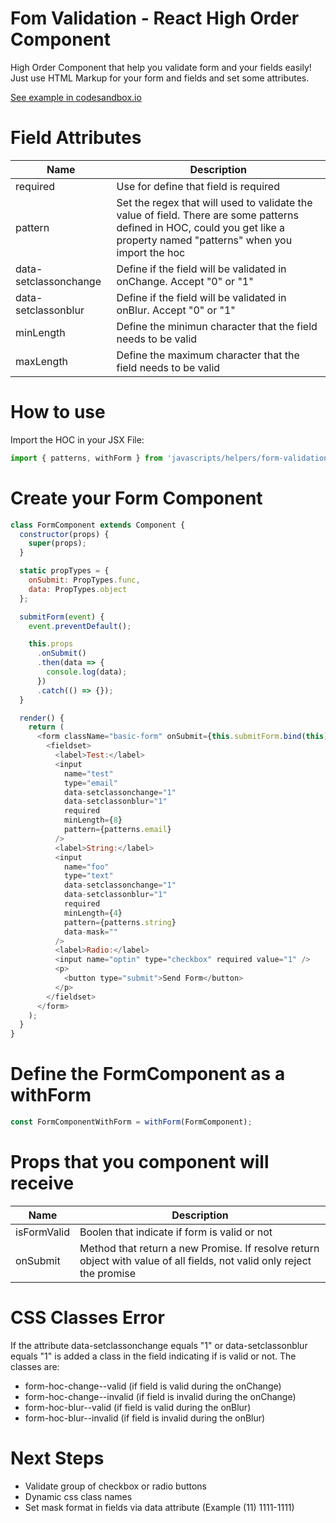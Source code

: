 # Fom Validation - React High Order Component

High Order Component that help you validate form and your fields easily!
Just use HTML Markup for your form and fields and set some attributes.

[See example in codesandbox.io](https://codesandbox.io/s/wwn1k867kl)

# Field Attributes

| Name    | Description                                                                             |
| --------- | ------------------------------------------------------------------------------------------ |
| required  | Use for define that field is required |
| pattern  | Set the regex that will used to validate the value of field. There are some patterns defined in HOC, could you get like a property named "patterns" when you import the hoc |
| data-setclassonchange | Define if the field will be validated in onChange. Accept "0" or "1" |
| data-setclassonblur | Define if the field will be validated in onBlur. Accept "0" or "1" |
| minLength | Define the minimun character that the field needs to be valid |
| maxLength | Define the maximum character that the field needs to be valid |

# How to use
Import the HOC in your JSX File:

```javascript
import { patterns, withForm } from 'javascripts/helpers/form-validation-hoc';
```

# Create your Form Component

```javascript
class FormComponent extends Component {
  constructor(props) {
    super(props);
  }

  static propTypes = {
    onSubmit: PropTypes.func,
    data: PropTypes.object
  };

  submitForm(event) {
    event.preventDefault();

    this.props
      .onSubmit()
      .then(data => {
        console.log(data);
      })
      .catch(() => {});
  }

  render() {
    return (
      <form className="basic-form" onSubmit={this.submitForm.bind(this)}>
        <fieldset>
          <label>Test:</label>
          <input
            name="test"
            type="email"
            data-setclassonchange="1"
            data-setclassonblur="1"
            required
            minLength={8}
            pattern={patterns.email}
          />
          <label>String:</label>
          <input
            name="foo"
            type="text"
            data-setclassonchange="1"
            data-setclassonblur="1"
            required
            minLength={4}
            pattern={patterns.string}
            data-mask=""
          />
          <label>Radio:</label>
          <input name="optin" type="checkbox" required value="1" />
          <p>
            <button type="submit">Send Form</button>
          </p>
        </fieldset>
      </form>
    );
  }
}
```

# Define the FormComponent as a withForm

```javascript
const FormComponentWithForm = withForm(FormComponent);
```

# Props that you component will receive

| Name    | Description                                                                             |
| --------- | ------------------------------------------------------------------------------------------ |
| isFormValid  | Boolen that indicate if form is valid or not |
| onSubmit  | Method that return a new Promise. If resolve return object with value of all fields, not valid only reject the promise |

# CSS Classes Error
If the attribute data-setclassonchange equals "1" or data-setclassonblur equals "1" is added a class in the field indicating if is valid or not.
The classes are:
* form-hoc-change--valid (if field is valid during the onChange)
* form-hoc-change--invalid (if field is invalid during the onChange)
* form-hoc-blur--valid (if field is valid during the onBlur)
* form-hoc-blur--invalid (if field is invalid during the onBlur)

# Next Steps
* Validate group of checkbox or radio buttons
* Dynamic css class names
* Set mask format in fields via data attribute (Example (11) 1111-1111)